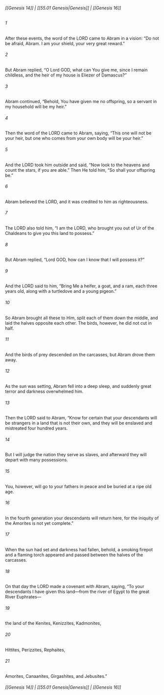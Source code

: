 
###### [[Genesis 14]] | [[55.01 Genesis|Genesis]] | [[Genesis 16]]

###### 1
After these events, the word of the LORD came to Abram in a vision: “Do not be afraid, Abram. I am your shield, your very great reward.”
###### 2
But Abram replied, “O Lord GOD, what can You give me, since I remain childless, and the heir of my house is Eliezer of Damascus?”
###### 3
Abram continued, “Behold, You have given me no offspring, so a servant in my household will be my heir.”
###### 4
Then the word of the LORD came to Abram, saying, “This one will not be your heir, but one who comes from your own body will be your heir.”
###### 5
And the LORD took him outside and said, “Now look to the heavens and count the stars, if you are able.” Then He told him, “So shall your offspring be.”
###### 6
Abram believed the LORD, and it was credited to him as righteousness.
###### 7
The LORD also told him, “I am the LORD, who brought you out of Ur of the Chaldeans to give you this land to possess.”
###### 8
But Abram replied, “Lord GOD, how can I know that I will possess it?”
###### 9
And the LORD said to him, “Bring Me a heifer, a goat, and a ram, each three years old, along with a turtledove and a young pigeon.”
###### 10
So Abram brought all these to Him, split each of them down the middle, and laid the halves opposite each other. The birds, however, he did not cut in half.
###### 11
And the birds of prey descended on the carcasses, but Abram drove them away.
###### 12
As the sun was setting, Abram fell into a deep sleep, and suddenly great terror and darkness overwhelmed him.
###### 13
Then the LORD said to Abram, “Know for certain that your descendants will be strangers in a land that is not their own, and they will be enslaved and mistreated four hundred years.
###### 14
But I will judge the nation they serve as slaves, and afterward they will depart with many possessions.
###### 15
You, however, will go to your fathers in peace and be buried at a ripe old age.
###### 16
In the fourth generation your descendants will return here, for the iniquity of the Amorites is not yet complete.”
###### 17
When the sun had set and darkness had fallen, behold, a smoking firepot and a flaming torch appeared and passed between the halves of the carcasses.
###### 18
On that day the LORD made a covenant with Abram, saying, “To your descendants I have given this land—from the river of Egypt to the great River Euphrates—
###### 19
the land of the Kenites, Kenizzites, Kadmonites,
###### 20
Hittites, Perizzites, Rephaites,
###### 21
Amorites, Canaanites, Girgashites, and Jebusites.”

###### [[Genesis 14]] | [[55.01 Genesis|Genesis]] | [[Genesis 16]]
